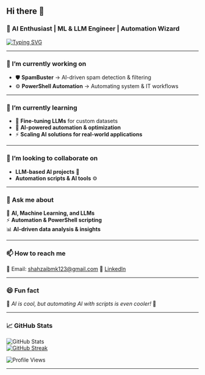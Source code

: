 ## Hi there 👋  

### 🧠 AI Enthusiast | ML & LLM Engineer | Automation Wizard  

<!-- Animated Typing Effect -->
[![Typing SVG](https://readme-typing-svg.herokuapp.com?font=Fira+Code&pause=1000&color=36BCF7&width=600&lines=🤖+Building+AI-powered+solutions;⚡+Working+on+SpamBuster+and+PowerShell+Automation;📚+Exploring+LLMs,+Deep+Learning,+and+AI+Automation)](https://git.io/typing-svg)  

---

### 🔭 I’m currently working on  
- 🛡 **SpamBuster** → AI-driven spam detection & filtering  
- ⚙️ **PowerShell Automation** → Automating system & IT workflows  

---

### 🌱 I’m currently learning  
- 🧠 **Fine-tuning LLMs** for custom datasets  
- 🚀 **AI-powered automation & optimization**  
- ⚡ **Scaling AI solutions for real-world applications**  

---

### 👯 I’m looking to collaborate on  
- **LLM-based AI projects** 🤖  
- **Automation scripts & AI tools** ⚙️  

---

### 💬 Ask me about  
🚀 **AI, Machine Learning, and LLMs**  
⚡ **Automation & PowerShell scripting**  
📊 **AI-driven data analysis & insights**  

---

### 📫 How to reach me  
📩 Email: shahzaibmk123@gmail.com
💼 [LinkedIn]([https://linkedin.com/in/your-profile](https://www.linkedin.com/in/shahzeb-mustafa-ab94872b6/))  


---

### 😄 Fun fact  
🧠 *AI is cool, but automating AI with scripts is even cooler!* 🤯  

---

### 📈 GitHub Stats  
![GitHub Stats](https://github-readme-stats.vercel.app/api?username=Shahzeb-Mustafa&show_icons=true&theme=tokyonight)  
[![GitHub Streak](https://streak-stats.demolab.com/?user=Shahzeb-Mustafa&theme=tokyonight)](https://git.io/streak-stats)  

<!-- Dynamic Visitors Counter -->
![Profile Views](https://komarev.com/ghpvc/?username=Shahzeb-Mustafa&color=brightgreen)  

---


